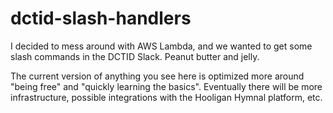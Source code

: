 # dctid-slash-handlers

I decided to mess around with AWS Lambda, and we wanted to get some slash commands in the DCTID Slack. Peanut butter and jelly.

The current version of anything you see here is optimized more around "being free" and "quickly learning the basics". Eventually
there will be more infrastructure, possible integrations with the Hooligan Hymnal platform, etc.